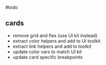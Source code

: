 #todo

## cards
- remove grid and flex (use UI kit instead)
- extract color helpers and add to UI toolkit
- extract link helpers and add to toolkit
- update color vars to match UI kit
- update card specific breakpoints
